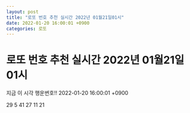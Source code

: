 ```yaml
---
layout: post
title: "로또 번호 추천 실시간 2022년 01월21일01시"
date: 2022-01-20 16:00:01 +0900
categories: 로또
---
```


# 로또 번호 추천 실시간 2022년 01월21일01시

지금 이 시각 행운번호!! 2022-01-20 16:00:01 +0900

 29  5  41  27  11  21 

